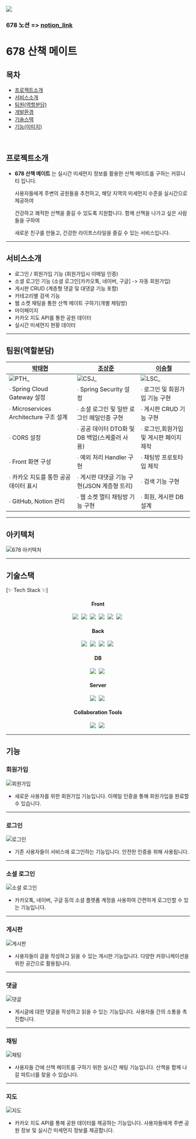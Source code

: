 <!--헤더-->
<img src="https://capsule-render.vercel.app/api?type=waving&height=300&color=gradient&text=678%20Project&fontAlign=50&fontAlignY=50&descAlign=100&textBg=false&fontColor=black&animation=twinkling&fontSize=90" />

### 678 노션 => [notion_link](https://www.notion.so/678-a00e001a30254db1b99d082ae94a67dc)

# 678 산책 메이트

## 목차
- [프로젝트소개](#프로젝트소개)
- [서비스소개](#서비스소개)
- [팀원(역할분담)](#팀원(역할분담))
- [개발환경](#개발환경)
- [기술스택](#기술스택)
- [기능(이미지)](#기능)
<br>

## 프로젝트소개

- **678 산책 메이트** 는 실시간 미세먼지 정보를 활용한 산책 메이트를 구하는 커뮤니티 입니다.

  사용자들에게 주변의 공원들을 추천하고, 해당 지역의 미세먼지 수준을 실시간으로 제공하여

  건강하고 쾌적한 산책을 즐길 수 있도록 지원합니다. 함께 산책을 나가고 싶은 사람들을 구하여

  새로운 친구를 만들고, 건강한 라이프스타일을 즐길 수 있는 서비스입니다.
  
---

## 서비스소개
- 로그인 / 회원가입 기능 (회원가입시 이메일 인증)
- 소셜 로그인 기능 (소셜 로그인[카카오톡, 네이버, 구글] -> 자동 회원가입)
- 게시판 CRUD (계층형 댓글 및 대댓글 기능 포함)
- 카테고리별 검색 기능
- 웹 소켓 채팅을 통한 산책 메이트 구하기(개별 채팅방)
- 마이페이지
- 카카오 지도 API를 통한 공원 데이터
- 실시간 미세먼지 현황 데이터
  
---

## 팀원(역할분담)

|[박태현](https://github.com/ming9ne)|[조상준](https://github.com/tns250cpp)|[이승철](https://github.com/Seungchuulee)|
|---|---|---|
|![PTH_](https://github.com/ming9ne/678/assets/31677719/9d80bf72-2536-4f60-98f4-59bc90a94436)|![CSJ_](https://github.com/ming9ne/678/assets/31677719/186cf805-8526-44d2-bf56-fd983325503b)|![LSC_](https://github.com/ming9ne/678/assets/31677719/3cef4d90-f021-499d-8717-db4da8c7e2e4)|
|∙ Spring Cloud Gateway 설정            |∙ Spring Security 설정                      |∙ 로그인 및 회원가입 기능 구현
|∙ Microservices Architecture 구조 설계 |∙ 소셜 로그인 및 일반 로그인 메일인증 구현   |∙ 게시판 CRUD 기능 구현
|∙ CORS 설정                            |∙ 공공 데이터 DTO화 및 DB 백업(스케줄러 사용)|∙ 로그인,회원가입 및 게시판 페이지 제작
|∙ Front 화면 구성                      |∙ 예외 처리 Handler 구현                     |∙ 채팅방 프로토타입 제작
|∙ 카카오 지도를 통한 공공데이터 표시    |∙ 게시판 대댓글 기능 구현(JSON 계층형 트리)  |∙ 검색 기능 구현
|∙ GitHub, Notion 관리                  |∙ 웹 소켓 멀티 채팅방 기능 구현              | ∙ 회원, 게시판 DB 설계
                       


---

## 아키텍처
![678 아키텍처](https://github.com/tns250cpp/678/assets/31677719/fe1d6b7d-7fe0-43b7-bac0-74b46c3f6fcd)

---

<!--기술 스택 뱃지 처리-->
## 기술스택

[✨ Tech Stack ✨]
<div align="center">
  <h4>Front</h4>
  <img src="https://img.shields.io/badge/react-20232a.svg?style=for-the-badge&logo=react&logoColor=61DAFB" />&nbsp
  <img src="https://img.shields.io/badge/html5-E34F26.svg?style=for-the-badge&logo=html5&logoColor=white" />&nbsp
  <img src="https://img.shields.io/badge/CSS3-1572B6.svg?&style=for-the-badge&logo=CSS3&logoColor=white"/>&nbsp
  <img src="https://img.shields.io/badge/javascript-F7DF1E.svg?style=for-the-badge&logo=javascript&logoColor=20232a" />&nbsp
  <img src="https://img.shields.io/badge/jquery-0769AD?style=for-the-badge&logo=jquery&logoColor=white">&nbsp
  <img src="https://img.shields.io/badge/bootstrap-7952B3?style=for-the-badge&logo=bootstrap&logoColor=white">&nbsp
</div>
<div align="center">
  <h4>Back</h4>
  <img src="https://img.shields.io/badge/java-007396?style=for-the-badge&logo=java&logoColor=white">&nbsp
  <img src="https://img.shields.io/badge/spring-6DB33F?style=for-the-badge&logo=spring&logoColor=white">&nbsp
  <img src="https://img.shields.io/badge/spring boot-6DB33F?style=for-the-badge&logo=spring boot&logoColor=white">&nbsp
  <img src="https://img.shields.io/badge/spring security-6DB33F?style=for-the-badge&logo=spring security&logoColor=white">&nbsp
</div>
<div align="center">
  <h4>DB</h4>
  <img src="https://img.shields.io/badge/mysql-4479A1?style=for-the-badge&logo=mysql&logoColor=white">&nbsp
  <img src="https://img.shields.io/badge/Spring JPA-6DB33F?style=for-the-badge&logo=spring&logoColor=white">&nbsp
</div>
<div align="center">
  <h4>Server</h4>
  <img src="https://img.shields.io/badge/Apache tomcat-F8DC75?style=for-the-badge&logo=apachetomcat&logoColor=white">&nbsp
  <img src="https://img.shields.io/badge/Spring Cloud Gateway-6DB33F?&style=for-the-badge&logo=spring cloud gateway&logoColor=white"/>&nbsp
</div>
<div align="center">
  <h4>Collaboration Tools</h4>
  <img src="https://img.shields.io/badge/notion-000000?style=for-the-badge&logo=notion&logoColor=white">&nbsp
  <img src="https://img.shields.io/badge/github-181717?&style=for-the-badge&logo=github&logoColor=white"/>&nbsp
</div>

---

## 기능

### 회원가입
![회원가입](https://ifh.cc/g/koNwAH.png)
- 새로운 사용자를 위한 회원가입 기능입니다. 이메일 인증을 통해 회원가입을 완료할 수 있습니다.

---

### 로그인
![로그인](https://ifh.cc/g/X2Wp94.png)
- 기존 사용자들이 서비스에 로그인하는 기능입니다. 안전한 인증을 위해 사용됩니다.

---

### 소셜 로그인
![소셜 로그인](https://ifh.cc/g/9YGlpl.png)
- 카카오톡, 네이버, 구글 등의 소셜 플랫폼 계정을 사용하여 간편하게 로그인할 수 있는 기능입니다.

---

### 게시판
![게시판](https://ifh.cc/g/kl6s9W.png)
- 사용자들이 글을 작성하고 읽을 수 있는 게시판 기능입니다. 다양한 커뮤니케이션을 위한 공간으로 활용됩니다.

---

### 댓글
![댓글](https://ifh.cc/g/X2Wp94.png)
- 게시글에 대한 댓글을 작성하고 읽을 수 있는 기능입니다. 사용자들 간의 소통을 촉진합니다.

---

### 채팅
![채팅](https://ifh.cc/g/fvW6ga.png)
- 사용자들 간에 산책 메이트를 구하기 위한 실시간 채팅 기능입니다. 산책을 함께 나갈 파트너를 찾을 수 있습니다.

---

### 지도
![지도](https://ifh.cc/g/yZh68d.jpg)
- 카카오 지도 API를 통해 공원 데이터를 제공하는 기능입니다. 사용자들에게 주변 공원 정보 및 실시간 미세먼지 정보를 제공합니다.
